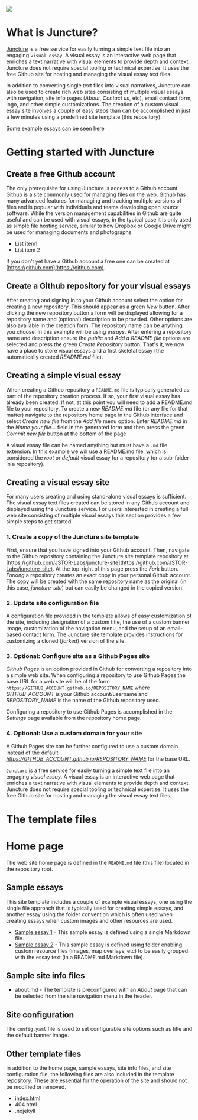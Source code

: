 <a href="https://essays.juncture-digital.org"><img src="https://gitcdn.link/repo/jstor-labs/juncture/main/images/ve-button.png"></a>

# What is Juncture?

[Juncture](https://essays.juncture-digital.org) is a free service for easily turning a simple text file into an engaging `visual essay`.  A visual essay is an interactive web page that enriches a text narrative with visual elements to provide depth and context.  Juncture does not require special tooling or technical expertise.  It uses the free Github site for hosting and managing the visual essay text files.

In addition to converting single text files into visual narratives, Juncture can also be used to create rich web sites consisting of multiple visual essays with navigation, site info pages (_About_, _Contact us_, etc), email contact form, logo, and other simple customizations.  The creation of a custom visual essay site involves a couple of easy steps than can be accomplished in just a few minutes using a predefined site template (this repository).

Some example essays can be seen [here](examples)

# Getting started with Juncture

## Create a free Github account

The only prerequisite for using Juncture is access to a Github account.  Github is a site commonly used for managing files on the web.  Github has many advanced features for managing and tracking multiple versions of files and is popular with individuals and teams developing open source software.  While the version management capabilities in Github are quite useful and can be used with visual essays, in the typical case it is only used as simple file hosting service, similar to how Dropbox or Google Drive might be used for managing documents and photographs.
- List item1
- List item 2

If you don't yet have a Github account a free one can be created at [https://github.com](https://github.com).

## Create a Github repository for your visual essays

After creating and signing in to your Github account select the option for creating a new repository.  This should appear as a green _New_ button.  After clicking the new repository button a form will be displayed allowing for a repository name and (optional) description to be provided.  Other options are also available in the creation form.  The repository name can be anything you choose.  In this example will be using _essays_.  After entering a repository name and description ensure the _public_ and _Add a README file_ options are selected and press the green _Create Repository_ button.  That's it, we now have a place to store visual essays and a first skeletal essay (the automatically created _README.md_ file).

## Creating a simple visual essay

When creating a Github repository a `README.md` file is typically generated as part of the repository creation process.  If so, your first visual essay has already been created.  If not, at this point you will need to add a README.md file to your repository.  To create a new _README.md_ file (or any file for that matter) navigate to the repository home page in the Github interface and select _Create new file_ from the _Add file_ menu option.  Enter _README.md_ in the _Name your file..._ field in the generated form and then press the green _Commit new file_ button at the bottom of the page

A visual essay file can be named anything but must have a `.md` file extension.  In this example we will use a README.md file, which is considered the _root_ or _default_ visual essay for a repository (or a sub-folder in a repository).

## Creating a visual essay site

For many users creating and using stand-alone visual essays is sufficient.  The visual essay text files created can be stored in any Github account and displayed using the Juncture service.  For users interested in creating a full web site consisting of multiple visual essays this section provides a few simple steps to get started.

### 1. Create a copy of the Juncture site template

First, ensure that you have signed into your Github account.  Then, navigate to the Github repository containing the Juncture site template repository at [https://github.com/JSTOR-Labs/juncture-site](https://github.com/JSTOR-Labs/juncture-site).  At the top-right of this page press the
_Fork_ button.  _Forking_ a repository creates an exact copy in your personal Github account.  The copy will be created with the same repository name as the original (in this case, _juncture-site_) but can easily be changed in the copied version. 

### 2. Update site configuration file

A configuration file provided in the template allows of easy customization of the site, including designation of a custom title, the use of a custom banner image, customization of the navigation menu, and the setup of an email-based contact form.  The Juncture site template provides instructions for customizing a cloned (_forked_) version of the site.  

### 3. Optional: Configure site as a Github Pages site

_Github Pages_ is an option provided in Github for converting a repository into a simple web site.  When configuring a repository to use Github Pages the base URL for a web site will be of the form `https://GITHUB_ACCOUNT.github.io/REPOSITORY_NAME` where _GITHUB_ACCOUNT_ is your Github account/username and _REPOSITORY_NAME_ is the name of the Github repository used.

Configuring a repository to use Github Pages is accomplished in the _Settings_ page available from the repository home page.

### 4. Optional: Use a custom domain for your site

A Github Pages site can be further configured to use a custom domain instead of the default _https://GITHUB_ACCOUNT.github.io/REPOSITORY_NAME_ for the base URL.

`Juncture` is a free service for easily turning a simple text file into an engaging *visual essay*.  A visual essay is an interactive web page that enriches a text narrative with visual elements to provide depth and context.  Juncture does not require special tooling or technical expertise.  It uses the free Github site for hosting and managing the visual essay text files.

# The template files

# Home page

The web site home page is defined in the `README.md` file (this file) located in the repository root.

## Sample essays

This site template includes a couple of example visual essays, one using the single file approach that is typically used for creating simple essays, and another essay using the folder convention which is often used when creating essays when custom images and other resources are used.

- [Sample essay 1](/example-essay-1) - This sample essay is defined using a single Markdown file.  
- [Sample essay 2](example-essay-2) - This sample essay is defined using folder enabling custom resource files (images, map overlays, etc) to be easily grouped with the essay text (in a README.md Markdown file).

## Sample site info files

- about.md - The template is preconfigured with an _About_ page that can be selected from the site navigation menu in the header.

## Site configuration

The `config.yaml` file is used to set configurable site options such as title and the default banner image. 

## Other template files

In addition to the home page, sample essays, site info files, and site configuration file, the following files are also included in the template repository.  These are essential for the operation of the site and should not be modified or removed.

- index.html
- 404.html
- .nojekyll
